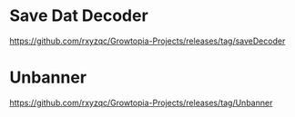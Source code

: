# Save Dat Decoder
https://github.com/rxyzqc/Growtopia-Projects/releases/tag/saveDecoder

# Unbanner
https://github.com/rxyzqc/Growtopia-Projects/releases/tag/Unbanner
